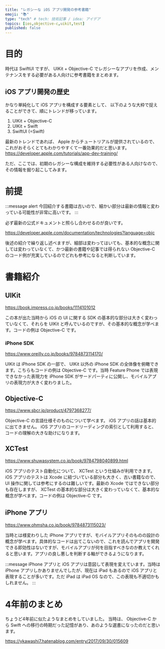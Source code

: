 ```yaml
---
title: "レガシーな iOS アプリ開発の参考書籍"
emoji: "📚"
type: "tech" # tech: 技術記事 / idea: アイデア
topics: [ios,objective-c,uikit,test]
published: false
---
```


# 目的
時代は SwiftUI ですが、
UIKit + Objective-C でレガシーなアプリを作成、メンテナンスをする必要がある人向けに参考書籍をまとめます。

## iOS アプリ開発の歴史
かなり単純化して iOS アプリを構成する要素として、 以下のような大枠で捉えることができて、順にトレンドが移っています。

1. UIKit + Objective-C
2. UIKit + Swift
3. SwiftUI (=Swift)

最新のトレンドであれば、 Apple からチュートリアルが提供されているので、これがおそらくとてもわかりやすくて一番効果的だと思います。
https://developer.apple.com/tutorials/app-dev-training/

ただ、ここでは、初期のレガシーな構成を維持する必要性がある人向けなので、その情報を掘り起こしてみます。

# 前提

:::message alert
今回紹介する書籍は古いので、細かい部分は最新の情報と変わっている可能性が非常に高いです。
:::

必ず最新の公式ドキュメントと照らし合わせるのが良いです。

https://developer.apple.com/documentation/technologies?language=objc

後述の紹介で繰り返し述べますが、細部は変わってはいても、基本的な概念に関しては変わっていなくて、かつ最新の書籍や記事では得られない Objective-C のコード例が充実しているのでどれも参考になると判断しています。

# 書籍紹介
## UIKit 
https://book.impress.co.jp/books/1114101012

この本が出た当時から iOS の UI に関する SDK の基本的な部分は大きく変わっていなくて、それらを UIKit と呼んでいるのですが、その基本的な概念が学べます。コードの例は Objective-C です。

### iPhone SDK
https://www.oreilly.co.jp/books/9784873114170/

UIKit は iPhone SDK の一部で、 UIKit 以外の iPhone SDK の全体像を俯瞰できます。こちらもコードの例は Objective-C です。当時 Feature Phone では表現できなかった表現力を iPhone SDK がサードパーティに公開し、モバイルアプリの表現力が大きく変わりました。

## Objective-C
https://www.sbcr.jp/product/4797368277/

Objective-C の言語仕様そのものについて学べます。 iOS アプリの話は基本的に出てきません。 iOS アプリのコードリーディングの索引として利用すると、コードの理解の大きな助けになります。

## XCTest
https://www.shuwasystem.co.jp/book/9784798040899.html

iOS アプリのテスト自動化について、 XCTest という仕組みが利用できます。 iOS アプリのテストは Xcode に紐づいている部分も大きく、古い書籍なので、 UI 操作に関しては参考にするのは難しいです。最新の Xcode ではできない部分も存在しますが、 XCTest の基本的な部分は大きく変わっていなくて、基本的な概念が学べます。コードの例は Objective-C です。

## iPhone アプリ
https://www.ohmsha.co.jp/book/9784873115023/

当時とは様変わりした iPhone アプリですが、モバイルアプリそのものの設計の概念が学べます。具体的なコードは出てこないので、これを読んでアプリを開発できる即効性はないですが、モバイルアプリが何を目指すべきなのか教えてくれると思います。アプリの良し悪しを判断する軸ができるようになります。

:::message
iPhone アプリと iOS アプリは意図して表現を変えています。当時は iPhone アプリしかありませんでしたが、現在は iPad もあるので iOS アプリと表現することが多いです。ただ iPad は iPad OS なので、この表現も不適切かもしれません。
:::

# 4年前のまとめ
ちょうど4年前に似たようなまとめをしていました。
当時は、 Objective-C から Swift への移行の時期だった記憶があり、あのような選書になったのだと思います。

https://ykawashi7.hatenablog.com/entry/2017/09/30/015609

